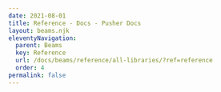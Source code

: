 ```yaml
---
date: 2021-08-01
title: Reference - Docs - Pusher Docs
layout: beams.njk
eleventyNavigation:
  parent: Beams
  key: Reference
  url: /docs/beams/reference/all-libraries/?ref=reference
  order: 4
permalink: false
---
```

